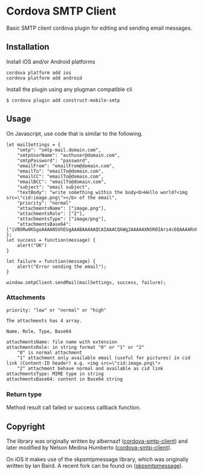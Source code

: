 # Cordova SMTP Client

Basic SMTP client cordova plugin for editing and sending email messages.

## Installation

Install iOS and/or Android platforms

    cordova platform add ios
    cordova platform add android

Install the plugin using any plugman compatible cli

    $ cordova plugin add construct-mobile-smtp

## Usage

On Javascript, use code that is similar to the following.

	let mailSettings = {
	    "smtp": "smtp-mail.domain.com",
	    "smtpUserName": "authuser@domain.com",
	    "smtpPassword": "password",
	    "emailFrom": "emailFrom@domain.com",
	    "emailTo": "emailTo@domain.com",
	    "emailCC": "emailTo@domain.com",
	    "emailBCC": "emailTo@domain.com",
	    "subject": "email subject",
	    "textBody": "write something within the body<b>Hello world?<img src=\"cid:image.png\"></b> of the email",
	    "priority": "normal"
	    "attachmentsName": ["image.png"],
	    "attachmentsRole": ["2"],
	    "attachmentsType": ["image/png"],
	    "attachmentsBase64": ["iVBORw0KGgoAAAANSUhEUgAAABAAAAAQCAIAAACQkWg2AAAAAXNSR0IArs4c6QAAAARnQU1BAACxjwv8YQUAAAAJcEhZcwAAEnQAABJ0Ad5mH3gAAAARSURBVDhPYxgFo2AUQAEDAwADEAABuGyTOQAAAABJRU5ErkJggg=="]
	};
	let success = function(message) {
		alert("OK")
	}

	let failure = function(message) {
		alert("Error sending the email");
	}			
			
	window.smtpClient.sendMail(mailSettings, success, failure);

### Attachments
    priority: "low" or "normal" or "high"

    The attachments has 4 array.

    Name, Role, Type, Base64
    
	attachmentsName: file name with extension
	attachmentsRole: in string format "0" or "1" or "2"
		"0" is normal attachment
		"1" attachment only available email (useful for pictures) in cid link (Content-ID header) e.g. <img src=\"cid:image.png\">
		"2" attachment behave normal and available as cid link
	attachmentsType: MIME type in string
	attachmentsBase64: content in Base64 string

### Return type
	
Method result call failed or success callback function.

## Copyright

The library was originally written by albernazf ([cordova-smtp-client](https://github.com/albernazf/cordova-smtp-client)) and later modified by Nelson Medina Humberto ([cordova-smtp-client](https://github.com/nelsonhumberto/cordova-smtp-client/)).

On iOS it makes use of the skpsmtpmessage library, which was originally written by Ian Baird. A recent fork can be found on ([skpsmtpmessage](https://github.com/jetseven/skpsmtpmessage)).
